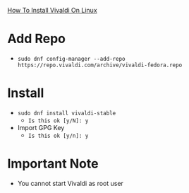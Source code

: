 [How To Install Vivaldi On Linux](https://www.makeuseof.com/how-to-install-vivaldi-on-linux/)<br />

# Add Repo
* `sudo dnf config-manager --add-repo https://repo.vivaldi.com/archive/vivaldi-fedora.repo`

# Install
* `sudo dnf install vivaldi-stable`
  * `Is this ok [y/N]: y`
* Import GPG Key
  * `Is this ok [y/n]: y`

# Important Note
* You cannot start Vivaldi as root user

